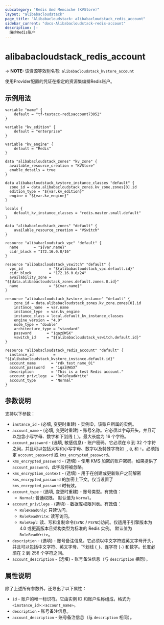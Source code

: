 ```yaml
---
subcategory: "Redis And Memcache (KVStore)"
layout: "alibabacloudstack"
page_title: "Alibabacloudstack: alibabacloudstack_redis_account"
sidebar_current: "docs-Alibabacloudstack-redis-account"
description: |- 
  编排Redis账户
---
```


# alibabacloudstack_redis_account
-> **NOTE:** 该资源等效别名有: `alibabacloudstack_kvstore_account`

使用Provider配置的凭证在指定的资源集编排Redis账户。

## 示例用法

```hcl
variable "name" {
    default = "tf-testacc-redisaccount73052"
}

variable "kv_edition" {
    default = "enterprise"
}

variable "kv_engine" {
    default = "Redis"
}

data "alibabacloudstack_zones" "kv_zone" {
  available_resource_creation = "KVStore"
  enable_details = true
}

data alibabacloudstack_kvstore_instance_classes "default" {
  zone_id = data.alibabacloudstack_zones.kv_zone.zones[0].id
  edition_type = "${var.kv_edition}"
  engine = "${var.kv_engine}"
}

locals {
	default_kv_instance_classes = "redis.master.small.default"
}

data "alibabacloudstack_zones" "default" {
	available_resource_creation = "VSwitch"
}

resource "alibabacloudstack_vpc" "default" {
  name       = "${var.name}"
  cidr_block = "172.16.0.0/16"
}

resource "alibabacloudstack_vswitch" "default" {
  vpc_id            = "${alibabacloudstack_vpc.default.id}"
  cidr_block        = "172.16.0.0/24"
  availability_zone = "${data.alibabacloudstack_zones.default.zones.0.id}"
  name              = "${var.name}"
}

resource "alibabacloudstack_kvstore_instance" "default" {
	zone_id = data.alibabacloudstack_zones.kv_zone.zones[0].id
	instance_name  = var.name
	instance_type  = var.kv_engine
	instance_class = local.default_kv_instance_classes
	engine_version = "4.0"
	node_type = "double"
	architecture_type = "standard"
	password       = "1qaz@WSX"
	vswitch_id     = "${alibabacloudstack_vswitch.default.id}"
}

resource "alibabacloudstack_redis_account" "default" {
  instance_id         = "${alibabacloudstack_kvstore_instance.default.id}"
  account_name       = "rdk_test_name_01"
  account_password   = "1qaz@WSX"
  description        = "This is a test Redis account."
  account_privilege  = "RoleReadWrite"
  account_type       = "Normal"
}
```

## 参数说明

支持以下参数：
* `instance_id` - (必填, 变更时重建) - 实例ID，该账户所属的实例。
* `account_name` - (必填, 变更时重建) - 账号名称。它必须以字母开头，并且可以包含小写字母、数字和下划线 (`_`)。最大长度为 16 个字符。
* `account_password` - (选填, 敏感信息) - 账户密码。它必须在 6 到 32 个字符之间，并且可以包括大写和小写字母、数字以及特殊字符如 `_`, `@`, 和 `!`。必须指定 `account_password` 或 `kms_encrypted_password`。
* `kms_encrypted_password` - (选填) - 使用 KMS 加密的账户密码。如果提供了 `account_password`，此字段将被忽略。
* `kms_encryption_context` - (选填) - 用于在创建或更新账户之前解密 `kms_encrypted_password` 的加密上下文。仅当设置了 `kms_encrypted_password` 时有效。
* `account_type` - (选填, 变更时重建) - 账号类型。有效值：
  * `Normal`: 普通权限。
  默认值为 `Normal`。
* `account_privilege` - (选填) - 数据库权限列表。有效值：
  * `RoleReadOnly`: 只读访问。
  * `RoleReadWrite`: 读写访问。
  * `RoleRepl`: 读、写和复制命令(`SYNC` / `PSYNC`)访问。仅适用于引擎版本为 4.0 或更高版本且架构类型为标准的 Redis 实例。
  默认值为 `RoleReadWrite`。
* `description` - (选填) - 账号备注信息。它必须以中文字符或英文字母开头，并且可以包括中文字符、英文字母、下划线 (`_`)、连字符 (`-`) 和数字。长度必须在 2 到 256 个字符之间。
* `account_description` - (选填) - 账号备注信息（与 `description` 相同）。

## 属性说明

除了上述所有参数外，还导出了以下属性：
* `id` - 账户的唯一标识符。它由实例 ID 和账户名称组成，格式为 `<instance_id>:<account_name>`。
* `description` - 账号备注信息。
* `account_description` - 账号备注信息（与 `description` 相同）。